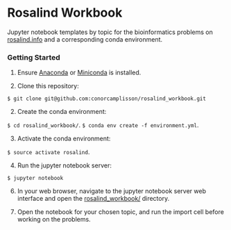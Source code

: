 # Rosalind Workbook

Jupyter notebook templates by topic for the bioinformatics problems on [rosalind.info](http://rosalind.info/problems/topics/) and a corresponding conda environment.

### Getting Started

1. Ensure [Anaconda](https://docs.anaconda.com/anaconda/install/) or [Miniconda](https://docs.conda.io/en/latest/miniconda.html) is installed.

2. Clone this repository:

`$ git clone git@github.com:conorcamplisson/rosalind_workbook.git`

2. Create the conda environment:

`$ cd rosalind_workbook/`.
`$ conda env create -f environment.yml`.

3. Activate the conda environment:

`$ source activate rosalind`.

4. Run the jupyter notebook server:

`$ jupyter notebook`

6. In your web browser, navigate to the jupyter notebook server web interface and open the [rosalind_workbook/](./rosalind_workbook/) directory.

7. Open the notebook for your chosen topic, and run the import cell before working on the problems.
